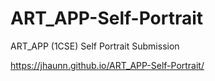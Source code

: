 # ART_APP-Self-Portrait
ART_APP (1CSE) Self Portrait Submission

https://jhaunn.github.io/ART_APP-Self-Portrait/
